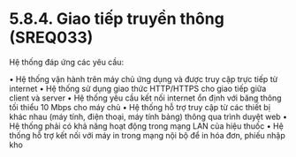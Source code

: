 # 5.8.4. Giao tiếp truyền thông (SREQ033)

Hệ thống đáp ứng các yêu cầu:

• Hệ thống vận hành trên máy chủ ứng dụng và được truy cập trực tiếp từ internet
• Hệ thống sử dụng giao thức HTTP/HTTPS cho giao tiếp giữa client và server
• Hệ thống yêu cầu kết nối internet ổn định với băng thông tối thiểu 10 Mbps cho máy chủ
• Hệ thống hỗ trợ truy cập từ các thiết bị khác nhau (máy tính, điện thoại, máy tính bảng) thông qua trình duyệt web
• Hệ thống phải có khả năng hoạt động trong mạng LAN của hiệu thuốc
• Hệ thống hỗ trợ kết nối với máy in trong mạng nội bộ để in hóa đơn, phiếu nhập kho
